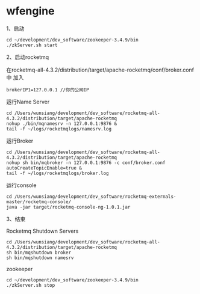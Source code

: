 # wfengine
1、启动

```shell
cd ~/development/dev_software/zookeeper-3.4.9/bin
./zkServer.sh start
```

2、启动rocketmq

在rocketmq-all-4.3.2/distribution/target/apache-rocketmq/conf/broker.conf 中 加入 

```
brokerIP1=127.0.0.1 //你的公网IP
```

运行Name Server

```shell
cd /Users/wunsiang/development/dev_software/rocketmq-all-4.3.2/distribution/target/apache-rocketmq
nohup ./bin/mqnamesrv -n 127.0.0.1:9876 &
tail -f ~/logs/rocketmqlogs/namesrv.log
```

运行Broker

```shell
cd /Users/wunsiang/development/dev_software/rocketmq-all-4.3.2/distribution/target/apache-rocketmq
nohup sh bin/mqbroker -n 127.0.0.1:9876 -c conf/broker.conf autoCreateTopicEnable=true &
tail -f ~/logs/rocketmqlogs/broker.log 
```

运行console
```shell
cd /Users/wunsiang/development/dev_software/rocketmq-externals-master/rocketmq-console/
java -jar target/rocketmq-console-ng-1.0.1.jar
```

3、结束

Rocketmq Shutdown Servers

```shell
cd /Users/wunsiang/development/dev_software/rocketmq-all-4.3.2/distribution/target/apache-rocketmq
sh bin/mqshutdown broker
sh bin/mqshutdown namesrv
```

zookeeper

```
cd ~/development/dev_software/zookeeper-3.4.9/bin
./zkServer.sh stop
```


